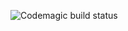 ![Codemagic build status](https://api.codemagic.io/apps/65e4811dced024a586643040/65e48cb28ad52bb62b47ef3f/status_badge.svg)
